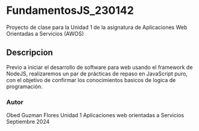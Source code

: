 # FundamentosJS_230142
Proyecto de clase para la Unidad 1 de la asignatura de Aplicaciones Web Orientadas a Servicios (AWOS)

## Descripcion


Previo a iniciar el desarrollo de software para web usando el framework de NodeJS, realizaremos un par de prácticas de repaso en JavaScript puro, con el objetivo de confirmar los conocimientos basicos de logica de programación.


### Autor 

Obed Guzman Flores
Unidad 1
Aplicaciones web orientadas a Servicios
Septiembre 2024
